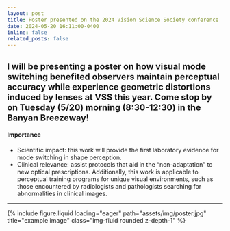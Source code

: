 ```yaml
---
layout: post
title: Poster presented on the 2024 Vision Science Society conference
date: 2024-05-20 16:11:00-0400
inline: false
related_posts: false
---
```


<span style="font-size: 0.95em;">I will be presenting a poster on how visual mode switching benefited observers maintain perceptual accuracy while experience geometric distortions induced by lenses at VSS this year. Come stop by on Tuesday (5/20) morning (8:30-12:30) in the Banyan Breezeway!</span>
---

#### Importance

<ul>
    <li>Scientific impact: this work will provide the first laboratory evidence for mode switching in shape perception.</li>
    <li>Clinical relevance: assist protocols that aid in the “non-adaptation” to new optical prescriptions. Additionally, this work is applicable to perceptual training programs for unique visual environments, such as those encountered by radiologists and pathologists searching for abnormalities in clinical images. </li>
</ul>

---

<div class="row">
    <div class="col-sm mt-3 mt-md-0">
        {% include figure.liquid loading="eager" path="assets/img/poster.jpg" title="example image" class="img-fluid rounded z-depth-1" %}
    </div>
</div>